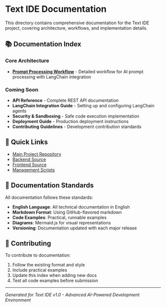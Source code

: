 # Text IDE Documentation

This directory contains comprehensive documentation for the Text IDE project, covering architecture, workflows, and implementation details.

## 📚 Documentation Index

### Core Architecture
- **[Prompt Processing Workflow](./prompt-processing-workflow.md)** - Detailed workflow for AI prompt processing with LangChain integration

### Coming Soon
- **API Reference** - Complete REST API documentation
- **LangChain Integration Guide** - Setting up and configuring LangChain agents
- **Security & Sandboxing** - Safe code execution implementation
- **Deployment Guide** - Production deployment instructions
- **Contributing Guidelines** - Development contribution standards

## 🚀 Quick Links

- [Main Project Repository](../)
- [Backend Source](../backend/)
- [Frontend Source](../frontend/)
- [Management Scripts](../manage.sh)

## 📖 Documentation Standards

All documentation follows these standards:
- **English Language**: All technical documentation in English
- **Markdown Format**: Using GitHub-flavored markdown
- **Code Examples**: Practical, runnable examples
- **Diagrams**: Mermaid.js for visual representations
- **Versioning**: Documentation updated with each major release

## 🤝 Contributing

To contribute to documentation:
1. Follow the existing format and style
2. Include practical examples
3. Update this index when adding new docs
4. Test all code examples before submission

---

*Generated for Text IDE v1.0 - Advanced AI-Powered Development Environment*